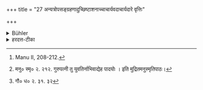 +++
title = "27 अन्यत्रोपसङ्ग्रहणादुच्छिष्टाशनाच्चाचार्यवदाचार्यदारे वृत्तिः"

+++

<details><summary>Bühler</summary>

27. He shall behave towards his teacher's wife as towards the teacher himself, but he shall not embrace her feet, nor eat the residue of her food. [^14] 


[^14]:  Manu II, 208-212.
</details>

<details><summary>हरदत्त-टीका</summary>

## सूत्रम्
अन्यत्रोपसङ्ग्रहणादुच्छिष्टाशनाच्चाऽऽचार्यवदाचार्यदारे वृत्तिः ॥२७॥  
### टिप्पनी
अन्यत्रेत्युभयोश्शेषः । आचार्यवदाचार्यदारे वृत्तिः कर्तव्या । किमविशेण ? अन्यत्रोपसङ्ग्रहणादुच्छिष्टाशनाच्च, पादोपसङ्ग्रहणमुच्छिष्टाशनं च इत्येतदुभयं वर्जयित्वा । अत्र मनु:—
[^१]'गुरुवद्गुरुपत्नीषु युवतीर्नाभिवादयेत् ।' इति । गौतमस्तु, [^२] 'तद्भार्यापुत्रेषु चैवं नोच्छिष्टाशनस्नापनप्रसाधनपादप्रक्षालनोन्मर्दनोपसङ्ग्रहणानि' इति । 'दार' इत्येकवचनं छान्दसम् ॥२७॥

[^१]:

    मनु० स्मृ० २. २१२. गुरुपत्नी तु युवतिर्नाभिवाद्येह पादयोः । इति मुद्रितमनुस्मृतिपाठः।  

[^२]: गौ० ध० २. ३१. ३२
</details>
